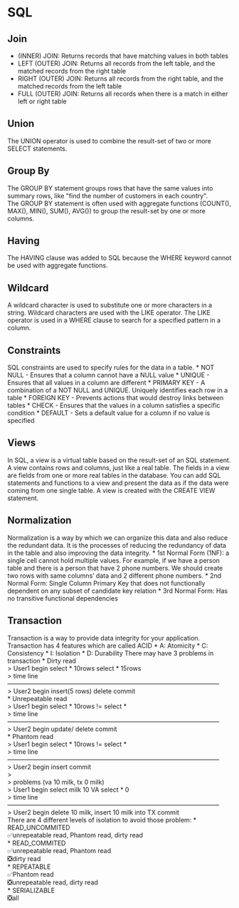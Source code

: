 # SQL
## Join
* (INNER) JOIN: Returns records that have matching values in both tables
* LEFT (OUTER) JOIN: Returns all records from the left table, and the matched records from the right table
* RIGHT (OUTER) JOIN: Returns all records from the right table, and the matched records from the left table
* FULL (OUTER) JOIN: Returns all records when there is a match in either left or right table
## Union
The UNION operator is used to combine the result-set of two or more SELECT statements.
## Group By
The GROUP BY statement groups rows that have the same values into summary rows, like "find the number of customers in each country".  
The GROUP BY statement is often used with aggregate functions (COUNT(), MAX(), MIN(), SUM(), AVG()) to group the result-set by one or more columns.
## Having
The HAVING clause was added to SQL because the WHERE keyword cannot be used with aggregate functions.
## Wildcard
A wildcard character is used to substitute one or more characters in a string. 
Wildcard characters are used with the LIKE operator. The LIKE operator is used in a WHERE clause to search for a specified pattern in a column. 
## Constraints
SQL constraints are used to specify rules for the data in a table. 
	* NOT NULL - Ensures that a column cannot have a NULL value
	* UNIQUE - Ensures that all values in a column are different
	* PRIMARY KEY - A combination of a NOT NULL and UNIQUE. Uniquely identifies each row in a table
	* FOREIGN KEY - Prevents actions that would destroy links between tables
	* CHECK - Ensures that the values in a column satisfies a specific condition
	* DEFAULT - Sets a default value for a column if no value is specified
## Views
In SQL, a view is a virtual table based on the result-set of an SQL statement. 
A view contains rows and columns, just like a real table. The fields in a view are fields from one or more real tables in the database. 
You can add SQL statements and functions to a view and present the data as if the data were coming from one single table. 
A view is created with the CREATE VIEW statement.
## Normalization
Normalization is a way by which we can organize this data and also reduce the redundant data. 
It is the processes of reducing the redundancy of data in the table and also improving the data integrity.
	* 1st Normal Form (1NF): a single cell cannot hold multiple values. For example, if we have a person table and there is a person that have 2 phone numbers. We should create two rows with same columns’ data and 2 different phone numbers.
	* 2nd Normal Form: Single Column Primary Key that does not functionally dependent on any subset of candidate key relation
	* 3rd Normal Form: Has no transitive functional dependencies
## Transaction
Transaction is a way to provide data integrity for your application.
Transaction has 4 features which are called ACID
	* A: Atomicity
	* C: Consistency
	* I: Isolation
	* D: Durability
There may have 3 problems in transaction
	* Dirty read  
	> User1         begin select * 10rows                    select *  15rows  
	> time line ——————————————————————————————————  
	> User2         begin              insert(5 rows)                             delete  commit  
	* Unrepeatable read  
	> User1         begin select * 10rows            !=             select *    
	> time line ——————————————————————————————————  
	> User2         begin                  update/ delete  commit  
	* Phantom read  
	> User1         begin select * 10rows            !=             select *    
	> time line ——————————————————————————————————  
	> User2         begin                      insert  commit      
	>       
	> problems (va 10 milk, tx 0 milk)  
	> User1         begin select milk 10 VA                                    select * 0   
	> time line ——————————————————————————————————  
	> User2         begin         delete 10 milk, insert 10 milk into TX commit  
There are 4 different levels of isolation to avoid those problem:
	* READ_UNCOMMITED   
	✅unrepeatable read, Phantom read, dirty read  
	* READ_COMMITED  
	✅unrepeatable read, Phantom read  
	❎dirty read  
	* REPEATABLE  
	✅Phantom read  
	❎unrepeatable read, dirty read  
	* SERIALIZABLE  
	❎all  

